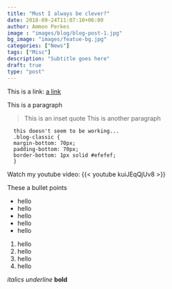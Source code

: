 ```yaml
---
title: "Must I always be clever?"
date: 2018-09-24T11:07:10+06:00
author: Ammon Perkes
image : "images/blog/blog-post-1.jpg"
bg_image: "images/featue-bg.jpg"
categories: ["News"]
tags: ["Misc"]
description: "Subtitle goes here"
draft: true
type: "post"
---
```


This is a link:
[a link](http://example.com)

This is a paragraph </p>
> This is an inset quote
This is another paragraph </p>
```
  this doesn't seem to be working...
  .blog-classic {
  margin-bottom: 70px;
  padding-bottom: 70px;
  border-bottom: 1px solid #efefef;
  }
```

Watch my youtube video:
{{< youtube kuiJEqQjUv8 >}}

These a bullet points </p>

* hello
* hello
* hello
* hello
* hello

1. hello
2. hello
3. hello
4. hello

*italics*
_underline_
**bold**
